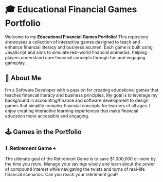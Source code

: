 # 🎓 Educational Financial Games Portfolio

Welcome to my **Educational Financial Games Portfolio**! This repository showcases a collection of interactive games designed to teach and enhance financial literacy and business acumen. Each game is built using JavaScript and aims to simulate real-world financial scenarios, helping players understand core financial concepts through fun and engaging gameplay.

## 💼 About Me

I’m a Software Developer with a passion for creating educational games that teaches financial literacy and business principles. My goal is to leverage my background in accounting/finance and software development to design games that simplify complex financial concepts for learners of all ages. I enjoy creating interactive learning experiences that make financial education more accessible and engaging.

## 🕹️ Games in the Portfolio

### 1. **Retirement Game** ♠️  
The ultimate goal of the Retirement Game is to save $1,000,000 or more by the time you retire. Manage your savings wisely and learn about the power of compound interest while navigating the twists and turns of real-life financial scenarios. Can you reach your retirement goal?



